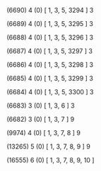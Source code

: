 (6690) 4 (0) [ 1, 3, 5, 3294 ] 3 


(6689) 4 (0) [ 1, 3, 5, 3295 ] 3 


(6688) 4 (0) [ 1, 3, 5, 3296 ] 3 


(6687) 4 (0) [ 1, 3, 5, 3297 ] 3 


(6686) 4 (0) [ 1, 3, 5, 3298 ] 3 


(6685) 4 (0) [ 1, 3, 5, 3299 ] 3 


(6684) 4 (0) [ 1, 3, 5, 3300 ] 3 


(6683) 3 (0) [ 1, 3, 6 ] 3 


(6682) 3 (0) [ 1, 3, 7 ] 9 


(9974) 4 (0) [ 1, 3, 7, 8 ] 9 


(13265) 5 (0) [ 1, 3, 7, 8, 9 ] 9 


(16555) 6 (0) [ 1, 3, 7, 8, 9, 10 ]  

